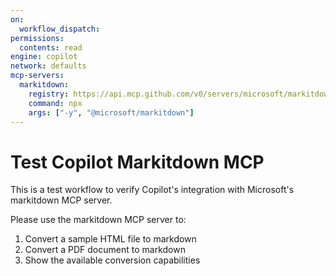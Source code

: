 ```yaml
---
on:
  workflow_dispatch:
permissions:
  contents: read
engine: copilot
network: defaults
mcp-servers:
  markitdown:
    registry: https://api.mcp.github.com/v0/servers/microsoft/markitdown
    command: npx
    args: ["-y", "@microsoft/markitdown"]
---
```


# Test Copilot Markitdown MCP

This is a test workflow to verify Copilot's integration with Microsoft's markitdown MCP server.

Please use the markitdown MCP server to:
1. Convert a sample HTML file to markdown
2. Convert a PDF document to markdown
3. Show the available conversion capabilities